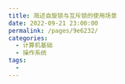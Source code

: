 ```yaml
---
title: 简述自旋锁与互斥锁的使用场景
date: 2022-09-21 23:00:00
permalink: /pages/9e6232/
categories:
  - 计算机基础
  - 操作系统
tags:
  - 
---
```

